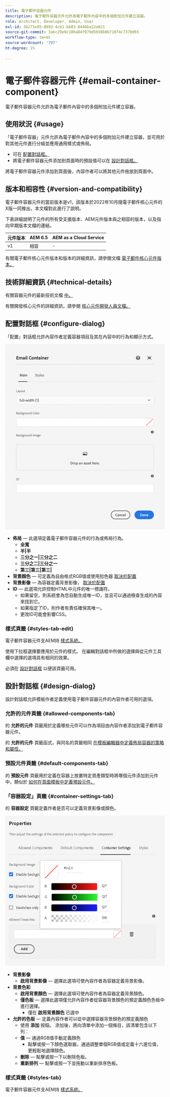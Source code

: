 ```yaml
---
title: 電子郵件容器元件
description: 電子郵件容器元件允許為電子郵件內容中的多個附加元件建立容器。
role: Architect, Developer, Admin, User
exl-id: 3b271e95-0093-4cb1-bb83-8446ba12a821
source-git-commit: 3abc29e0c186a84f079d5938b8b716f4c7378d65
workflow-type: tm+mt
source-wordcount: '797'
ht-degree: 1%

---
```



# 電子郵件容器元件 {#email-container-component}

電子郵件容器元件允許為電子郵件內容中的多個附加元件建立容器。

## 使用狀況 {#usage}

「電子郵件容器」元件允許為電子郵件內容中的多個附加元件建立容器，並可用於對其他元件進行分組並應用通用樣式或佈局。

* 可在 [配置對話框。](#configure-dialog)
* 將電子郵件容器元件添加到頁面時的預設值可以在 [設計對話框。](#design-dialog)

將電子郵件容器元件添加到頁面後，內容作者可以將其他元件拖放到頁面中。

## 版本和相容性 {#version-and-compatibility}

電子郵件容器元件的當前版本是v1，該版本於2022年10月隨電子郵件核心元件的X版一同推出，本文檔對此進行了說明。

下表詳細說明了元件的所有受支援版本、AEM元件版本與之相容的版本，以及指向早期版本文檔的連結。

| 元件版本 | AEM 6.5 | AEM as a Cloud Service  |
|---|---|---|
| v1 | 相容 | - |

有關電子郵件核心元件版本和版本的詳細資訊，請參閱文檔 [電子郵件核心元件版本。](/help/email/versions.md)

## 技術詳細資訊 {#technical-details}

有關容器元件的最新技術文檔 [中。](https://adobe.com/go/aem_cmp_tech_email_container_v1)

有關開發核心元件的詳細資訊，請參閱 [核心元件開發人員文檔。](/help/developing/overview.md)

## 配置對話框 {#configure-dialog}

「配置」對話框允許內容作者定義容器項目及其在內容中的行為和顯示方式。

![電子郵件容器元件的編輯對話框](/help/email/assets/email-container-configure.png)

* **佈局**  — 此選項定義電子郵件容器元件的行為或佈局行為。
   * **全寬**
   * **半|半**
   * **三分之一|三分之二**
   * **三分之二|三分之一**
   * **第三|第三|第三|**
* **背景顏色**  — 可定義為自由格式RGB值或使用拾色器 [取決於配置](#container-settings-tab)
* **背景影像**  — 為容器定義背景影像， [取決於配置](#container-settings-tab)
* **ID**  — 此選項允許控制HTML中元件的唯一標識符。
   * 如果留空，則系統會為您自動生成唯一ID，並且可以通過檢查生成的內容來找到它。
   * 如果指定了ID，則作者有責任確保其唯一。
   * 更改ID可能會影響CSS。

### 樣式頁籤 {#styles-tab-edit}

電子郵件容器元件支AEM持 [樣式系統。](/help/get-started/authoring.md#component-styling)

使用下拉框選擇要應用於元件的樣式。 在編輯對話框中所做的選擇與從元件工具欄中選擇的選項具有相同的效果。

必須在 [設計對話框](#design-dialog) 以便該頁籤可用。

## 設計對話框 {#design-dialog}

設計對話框允許模板作者定義使用電子郵件容器元件的內容作者可用的選項。

### 允許的元件頁籤 {#allowed-components-tab}

的 **允許的元件** 頁籤用於定義哪些元件可以作為項目由內容作者添加到電子郵件容器元件。

的 **允許的元件** 頁籤函式，與同名的頁籤相同 [在模板編輯器中定義佈局容器的策略和屬性。](https://experienceleague.adobe.com/docs/experience-manager-cloud-service/sites/authoring/features/templates.html)

### 預設元件頁籤 {#default-components-tab}

的 **預設元件** 頁籤用於定義在容器上放置特定資產類型時將哪個元件添加到元件中，類似於 [如何在頁面模板中定義預設元件。](https://experienceleague.adobe.com/docs/experience-manager-cloud-service/sites/authoring/features/templates.html)

### 「容器設定」頁籤 {#container-settings-tab}

的 **容器設定** 頁籤定義作者是否可以定義背景影像或顏色。

![電子郵件容器元件設計對話框的容器設定頁籤](/help/email/assets/email-container-design-container-settings.png)

* **背景影像**
   * **啟用背景影像**  — 選擇此選項可使內容作者為容器定義背景影像。
* **背景色彩**
   * **啟用背景顏色**  — 選擇此選項可使內容作者為容器定義背景顏色。
   * **僅色板**  — 選擇此選項僅允許內容作者從容器背景顏色的預定義顏色色板中進行選擇。
      * 僅在 **啟用背景顏色** 已選中
* **允許的色板**  — 定義內容作者可以從中選擇容器背景顏色的預定義顏色
   * 使用 **添加** 按鈕。 添加後，將向清單中添加一個條目，該清單包含以下列：
   * **值**  — 通過RGB值手動定義顏色
      * 點擊或按一下顏色選取器，通過調整單個RGB值或定義十六進位值，更輕鬆地選擇顏色。
   * **刪除**  — 點擊或按一下以刪除色板。
   * **重新排列**  — 點擊或按一下並拖動以重新排序色板。

### 樣式頁籤 {#styles-tab}

電子郵件容器元件支AEM持 [樣式系統。](/help/get-started/authoring.md#component-styling)
